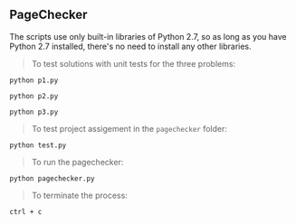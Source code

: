 PageChecker
-

The scripts use only built-in libraries of Python 2.7, so as long as you have Python 2.7 installed, there's no need to install any other libraries. 

>To test solutions with unit tests for the three problems:

`python p1.py`

`python p2.py`

`python p3.py`

>To test project assigement in the `pagechecker` folder:

`python test.py`

>To run the pagechecker:

`python pagechecker.py`

>To terminate the process:

`ctrl + c`